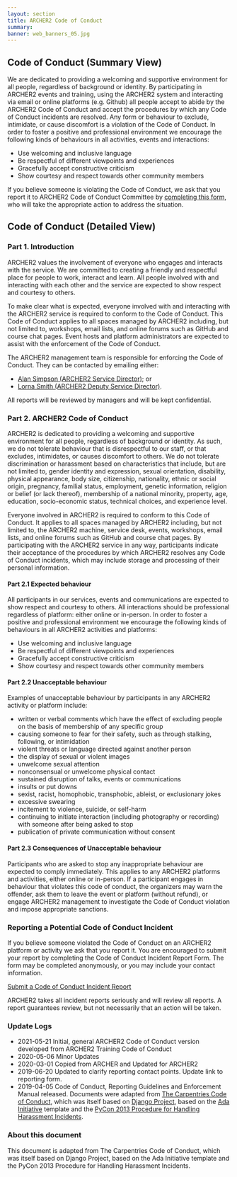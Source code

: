 ```yaml
---
layout: section
title: ARCHER2 Code of Conduct
summary: 
banner: web_banners_05.jpg
---
```


## Code of Conduct (Summary View)

We are dedicated to providing a welcoming and supportive environment for all people, regardless of background or identity. By participating in ARCHER2 events and training, using the ARCHER2 system and interacting via email or online platforms (e.g. Github) all people accept to abide by the ARCHER2 Code of Conduct and accept the procedures by which any Code of Conduct incidents are resolved. Any form or behaviour to exclude, intimidate, or cause discomfort is a violation of the Code of Conduct. In order to foster a positive and professional environment we encourage the following kinds of behaviours in all activities, events and interactions:

* Use welcoming and inclusive language
* Be respectful of different viewpoints and experiences
* Gracefully accept constructive criticism
* Show courtesy and respect towards other community members

If you believe someone is violating the Code of Conduct, we ask that you report it to ARCHER2 Code of Conduct Committee by [completing this form](http://bit.ly/ARCHER-Training-Code-of-Conduct-Incident-Report), who will take the appropriate action to address the situation.

## Code of Conduct (Detailed View)
### Part 1. Introduction

ARCHER2 values the involvement of everyone who engages and interacts with the service. We are committed to creating a friendly and respectful place for people to work, interact and learn. All people involved with and interacting with each other and the service are expected to show respect and courtesy to others.

To make clear what is expected, everyone involved with and interacting with the ARCHER2 service is required to conform to the Code of Conduct. This Code of Conduct applies to all spaces managed by ARCHER2 including, but not limited to, workshops, email lists, and online forums such as GitHub and course chat pages. Event hosts and platform administrators are expected to assist with the enforcement of the Code of Conduct.

The ARCHER2 management team is responsible for enforcing the Code of Conduct. They can be contacted by emailing either:

- [Alan Simpson (ARCHER2 Service Director)](mailto:a.simpson@epcc.ed.ac.uk); or
- [Lorna Smith (ARCHER2 Deputy Service Director)](mailto:l.smith@epcc.ed.ac.uk).
 
All reports will be reviewed by managers and will be kept confidential.

### Part 2. ARCHER2 Code of Conduct

ARCHER2 is dedicated to providing a welcoming and supportive environment for all people, regardless of background or identity. As such, we do not tolerate behaviour that is disrespectful to our staff, or that excludes, intimidates, or causes discomfort to others. We do not tolerate discrimination or harassment based on characteristics that include, but are not limited to, gender identity and expression, sexual orientation, disability, physical appearance, body size, citizenship, nationality, ethnic or social origin, pregnancy, familial status, employment, genetic information, religion or belief (or lack thereof), membership of a national minority, property, age, education, socio-economic status, technical choices, and experience level.

Everyone involved in ARCHER2 is required to conform to this Code of Conduct. It applies to all spaces managed by ARCHER2 including, but not limited to, the ARCHER2 machine, service desk, events, workshops, email lists, and online forums such as GitHub and course chat pages. By participating with the ARCHER2 service in any way, participants indicate their acceptance of the procedures by which ARCHER2 resolves any Code of Conduct incidents, which may include storage and processing of their personal information.

#### Part 2.1 Expected behaviour

All participants in our services, events and communications are expected to show respect and courtesy to others. All interactions should be professional regardless of platform: either online or in-person. In order to foster a positive and professional environment we encourage the following kinds of behaviours in all ARCHER2 activities and platforms:

* Use welcoming and inclusive language
* Be respectful of different viewpoints and experiences
* Gracefully accept constructive criticism
* Show courtesy and respect towards other community members

#### Part 2.2 Unacceptable behaviour

Examples of unacceptable behaviour by participants in any ARCHER2 activity or platform include:

* written or verbal comments which have the effect of excluding people on the basis of membership of any specific group
* causing someone to fear for their safety, such as through stalking, following, or intimidation
* violent threats or language directed against another person
* the display of sexual or violent images
* unwelcome sexual attention
* nonconsensual or unwelcome physical contact
* sustained disruption of talks, events or communications
* insults or put downs
* sexist, racist, homophobic, transphobic, ableist, or exclusionary jokes
* excessive swearing
* incitement to violence, suicide, or self-harm
* continuing to initiate interaction (including photography or recording) with someone after being asked to stop
* publication of private communication without consent

#### Part 2.3 Consequences of Unacceptable behaviour

Participants who are asked to stop any inappropriate behaviour are expected to comply immediately. This applies to any ARCHER2 platforms and activities, either online or in-person. If a participant engages in behaviour that violates this code of conduct, the organizers may warn the offender, ask them to leave the event or platform (without refund), or engage ARCHER2 management to investigate the Code of Conduct violation and impose appropriate sanctions.

### Reporting a Potential Code of Conduct Incident

If you believe someone violated the Code of Conduct on an ARCHER2 platform or activity we ask that you report it. You are encouraged to submit your report by completing the Code of Conduct Incident Report Form. The form may be completed anonymously, or you may include your contact information.

[Submit a Code of Conduct Incident Report](http://bit.ly/ARCHER-Training-Code-of-Conduct-Incident-Report)

ARCHER2 takes all incident reports seriously and will review all reports. A report guarantees review, but not necessarily that an action will be taken.

### Update Logs
* 2021-05-21 Initial, general ARCHER2 Code of Conduct version developed from ARCHER2 Training Code of Conduct
* 2020-05-06 Minor Updates
* 2020-03-01 Copied from ARCHER and Updated for ARCHER2
* 2019-06-20 Updated to clarify reporting contact points. Update link to reporting form.
* 2019-04-05 Code of Conduct, Reporting Guidelines and Enforcement Manual released. Documents were adapted from [The Carpentries Code of Conduct](https://docs.carpentries.org/topic_folders/policies/code-of-conduct.html), which was itself based on [Django Project](https://www.djangoproject.com/conduct/enforcement-manual/), based on the [Ada Initiative](http://geekfeminism.wikia.com/wiki/Conference_anti-harassment/Responding_to_reports) template and the [PyCon 2013 Procedure for Handling Harassment Incidents](https://us.pycon.org/2013/about/code-of-conduct/harassment-incidents/).

### About this document

This document is adapted from The Carpentries Code of Conduct, which was itself based on Django Project, based on the Ada Initiative template and the PyCon 2013 Procedure for Handling Harassment Incidents. 
